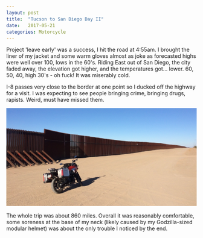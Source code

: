 ```yaml
---
layout: post
title:  "Tucson to San Diego Day II"
date:   2017-05-21
categories: Motorcycle
---
```


Project 'leave early' was a success, I hit the road at 4:55am. I brought the liner of my jacket and some warm gloves almost as joke as forecasted highs were well over 100, lows in the 60's. Riding East out of San Diego, the city faded away, the elevation got higher, and the temperatures got... lower. 60, 50, 40, high 30's - oh fuck! It was miserably cold.

I-8 passes very close to the border at one point so I ducked off the highway for a visit. I was expecting to see people bringing crime, bringing drugs, rapists. Weird, must have missed them.

![](/assets/img/2017-05-21-san-diego-ii/IMG_4364.JPG)

The whole trip was about 860 miles. Overall it was reasonably comfortable, some soreness at the base of my neck (likely caused by my Godzilla-sized modular helmet) was about the only trouble I noticed by the end.